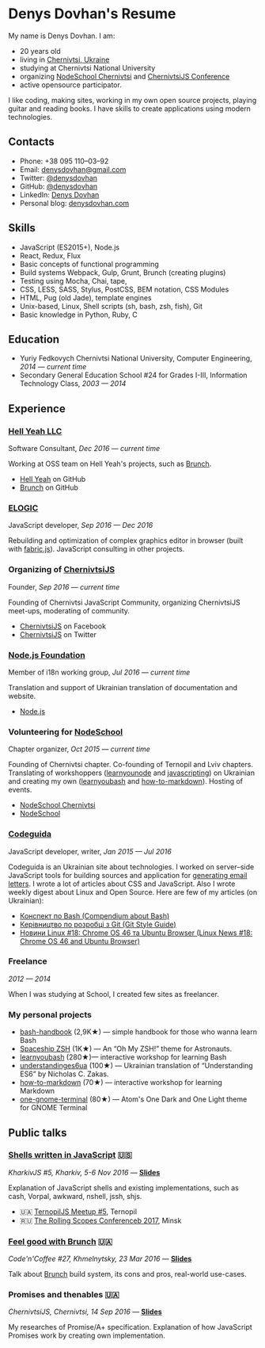 # Denys Dovhan's Resume

My name is Denys Dovhan. I am:

* 20 years old
* living in [Chernivtsi, Ukraine](https://goo.gl/maps/Ra74V1Dyqbp)
* studying at Chernivtsi National University
* organizing [NodeSchool Chernivtsi][nodeschool-cv] and [ChernivtsiJS Conference][chernivtsijs]
* active opensource participator.

I like coding, making sites, working in my own open source projects, playing guitar and reading books. I have skills to create applications using modern technologies.

## Contacts

* Phone: +38 095 110–03–92
* Email: [denysdovhan@gmail.com](mailto:denysdovhan@gmail.com)
* Twitter: [@denysdovhan](https://twitter.com/denysdovhan)
* GitHub: [@denysdovhan](https://github.com/denysdovhan)
* LinkedIn: [Denys Dovhan](https://linkedin.com/in/denysdovhan)
* Personal blog: [denysdovhan.com](http://denysdovhan.com)

## Skills

* JavaScript (ES2015+), Node.js
* React, Redux, Flux
* Basic concepts of functional programming
* Build systems Webpack, Gulp, Grunt, Brunch (creating plugins)
* Testing using Mocha, Chai, tape,
* CSS, LESS, SASS, Stylus, PostCSS, BEM notation, CSS Modules
* HTML, Pug (old Jade), template engines
* Unix-based, Linux, Shell scripts (sh, bash, zsh, fish), Git
* Basic knowledge in Python, Ruby, C

## Education

* Yuriy Fedkovych Chernivtsi National University, Computer Engineering, _2014 — current time_
* Secondary General Education School #24 for Grades I-III, Information Technology Class, _2003 — 2014_

## Experience

### [Hell Yeah LLC][hellyeahllc]

Software Consultant, _Dec 2016 — current time_

Working at OSS team on Hell Yeah's projects, such as [Brunch][brunch].

* [Hell Yeah][hellyeahllc] on GitHub
* [Brunch][brunch] on GitHub

### [ELOGIC][elogic]

JavaScript developer, _Sep 2016 — Dec 2016_

Rebuilding and optimization of complex graphics editor in browser (built with [fabric.js][fabricjs]). JavaScript consulting in other projects.

### Organizing of [ChernivtsiJS][chernivtsijs]

Founder, _Sep 2016 — current time_

Founding of Chernivtsi JavaScript Community, organizing ChernivtsiJS meet-ups, moderating of community.

* [ChernivtsiJS](https://www.facebook.com/chernivtsijs) on Facebook
* [ChernivtsiJS](https://twitter.com/chernivtsijs) on Twitter

### [Node.js Foundation][nodejs]

Member of i18n working group, _Jul 2016 — current time_

Translation and support of Ukrainian translation of documentation and website.

* [Node.js](https://nodejs.org/uk/)

### Volunteering for [NodeSchool][nodeschool]

Chapter organizer, _Oct 2015 — current time_

Founding of Chernivtsi chapter. Co-founding of Ternopil and Lviv chapters. Translating of workshoppers ([learnyounode] and [javascripting]) on Ukrainian and creating my own ([learnyoubash] and [how-to-markdown]). Hosting of events.

* [NodeSchool Chernivtsi](http://nodeschool.io/chernivtsi)
* [NodeSchool](http://nodeschool.io/)

### [Codeguida][codeguida]

JavaScript developer, writer, _Jan 2015 — Jul 2016_

Codeguida is an Ukrainian site about technologies. I worked on server–side JavaScript tools for building sources and application for [generating email letters][email-generator]. I wrote a lot of articles about CSS and JavaScript. Also I wrote weekly digest about Linux and Open Source. Here are few of my articles (on Ukrainian):

* [Конспект по Bash (Compendium about Bash)](http://codeguida.com/post/270/)
* [Керівництво по розробці з Git (Git Style Guide)](http://codeguida.com/post/277/)
* [Новини Linux #18: Chrome OS 46 та Ubuntu Browser (Linux News #18: Chrome OS 46 and Ubuntu Browser)](http://codeguida.com/post/379/)

### Freelance

_2012 — 2014_

When I was studying at School, I created few sites as freelancer.

### My personal projects

* [bash-handbook] (2,9K★) — simple handbook for those who wanna learn Bash
* [Spaceship ZSH][spaceship] (1K★) — An “Oh My ZSH!” theme for Astronauts.
* [learnyoubash] (280★)— interactive workshop for learning Bash
* [understandinges6ua] (100★) — Ukrainian translation of “Understanding ES6” by  Nicholas C. Zakas.
* [how-to-markdown] (70★) — interactive workshop for learning Markdown
* [one-gnome-terminal] (80★) — Atom's One Dark and One Light theme for GNOME Terminal

## Public talks

### [Shells written in JavaScript](https://youtu.be/ijXfFu61XH0) 🇺🇸

_KharkivJS #5, Kharkiv, 5-6 Nov 2016_ — [**Slides**][javascript-shells]

Explanation of JavaScript shells and existing implementations, such as cash, Vorpal, awkward, nshell, jssh, shjs.

* 🇺🇦 [TernopilJS Meetup #5](https://youtu.be/cOXkxmRLMZc), Ternopil
* 🇷🇺 [The Rolling Scopes Conferenceb 2017](https://youtu.be/CGfnGczxKAI), Minsk

### [Feel good with Brunch](https://youtu.be/FOP2TRCeZZI) 🇺🇦

_Code'n'Coffee #27, Khmelnytsky, 23 Mar 2016_ — [**Slides**][feel-good-with-brunch]

Talk about [Brunch][brunch] build system, its cons and pros, real-world use-cases.

### Promises and thenables 🇺🇦

_ChernivtsiJS, Chernivtsi, 14 Sep 2016_ — [**Slides**][promises-and-thenables]

My researches of Promise/A+ specification. Explanation of how JavaScript Promises work by creating own implementation.

<!-- Links -->

[hellyeahllc]: http://hellyeah.is/
[brunch]: https://brunch.io

[elogic]: https://elogic.co/
[fabricjs]: http://fabricjs.com/

[chernivtsijs]: http://chernivtsi.js.org

[nodejs]: https://nodejs.org/

[nodeschool]: http://nodeschool.io/
[nodeschool-cv]: http://nodeschool.io/chernivtsi

[codeguida]: http://codeguida.com/
[email-generator]: https://github.com/codeguida/email-generator

[learnyounode]: https://github.com/workshopper/learnyounode
[javascripting]: https://github.com/sethvincent/javascripting
[learnyoubash]: https://github.com/denysdovhan/learnyoubash

[bash-handbook]: https://github.com/denysdovhan/bash-handbook
[understandinges6ua]: http://understandinges6.denysdovhan.com/
[how-to-markdown]: https://github.com/denysdovhan/how-to-markdown
[one-gnome-terminal]: https://github.com/denysdovhan/one-gnome-terminal
[textr]: https://github.com/A/textr
[textr-cli]: https://github.com/denysdovhan/textr-cli
[spaceship]: https://github.com/denysdovhan/spaceship-zsh-theme

[javascript-shells]: http://denysdovhan.com/slides-javascript-shells
[feel-good-with-brunch]: https://denysdovhan.com/slides-feel-good-with-brunch/#/?_k=80fsas
[promises-and-thenables]: http://denysdovhan.com/slides-promises

